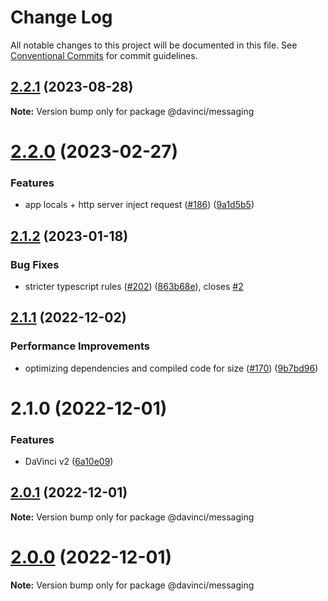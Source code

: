 # Change Log

All notable changes to this project will be documented in this file.
See [Conventional Commits](https://conventionalcommits.org) for commit guidelines.

## [2.2.1](https://github.com/HPInc/davinci/compare/@davinci/messaging@2.2.0...@davinci/messaging@2.2.1) (2023-08-28)

**Note:** Version bump only for package @davinci/messaging





# [2.2.0](https://github.com/HPInc/davinci/compare/@davinci/messaging@2.1.2...@davinci/messaging@2.2.0) (2023-02-27)


### Features

*  app locals + http server inject request ([#186](https://github.com/HPInc/davinci/issues/186)) ([9a1d5b5](https://github.com/HPInc/davinci/commit/9a1d5b59e159bf3cec4b7c5b14d7b5cde3a7f476))





## [2.1.2](https://github.com/HPInc/davinci/compare/@davinci/messaging@2.1.1...@davinci/messaging@2.1.2) (2023-01-18)


### Bug Fixes

* stricter typescript rules ([#202](https://github.com/HPInc/davinci/issues/202)) ([863b68e](https://github.com/HPInc/davinci/commit/863b68e9702aecc6e5fd2b1e488d961a911c5478)), closes [#2](https://github.com/HPInc/davinci/issues/2)





## [2.1.1](https://github.com/HPInc/davinci/compare/@davinci/messaging@2.1.0...@davinci/messaging@2.1.1) (2022-12-02)


### Performance Improvements

* optimizing dependencies and compiled code for size ([#170](https://github.com/HPInc/davinci/issues/170)) ([9b7bd96](https://github.com/HPInc/davinci/commit/9b7bd96654479b8dd03faeb56e70476b15d4420f))





# 2.1.0 (2022-12-01)


### Features

* DaVinci v2 ([6a10e09](https://github.com/HPInc/davinci/commit/6a10e09e22c8561ee8d54c93d4fb8c7fe0d564a9))





## [2.0.1](https://github.com/HPInc/davinci/compare/@davinci/messaging@2.0.0-next.13...@davinci/messaging@2.0.1) (2022-12-01)

**Note:** Version bump only for package @davinci/messaging





# [2.0.0](https://github.com/HPInc/davinci/compare/@davinci/messaging@2.0.0-next.13...@davinci/messaging@2.0.0) (2022-12-01)

**Note:** Version bump only for package @davinci/messaging

